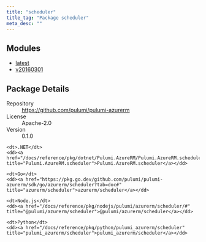```yaml
---
title: "scheduler"
title_tag: "Package scheduler"
meta_desc: ""
---
```


<!-- WARNING: this file was generated by Pulumi Docs Generator. -->
<!-- Do not edit by hand unless you're certain you know what you are doing! -->



<h2 id="modules">Modules</h2>
<ul class="api">
    <li><a href="latest/" title="latest"><span class="symbol module"></span>latest</a></li>
    <li><a href="v20160301/" title="v20160301"><span class="symbol module"></span>v20160301</a></li>
</ul>

<h2 id="package-details">Package Details</h2>
<dl class="package-details">
	<dt>Repository</dt>
	<dd><a href="https://github.com/pulumi/pulumi-azurerm">https://github.com/pulumi/pulumi-azurerm</a></dd>
	<dt>License</dt>
	<dd>Apache-2.0</dd>
	<dt>Version</dt>
	<dd>0.1.0</dd>
</dl>



<dl class="tabular">

    <dt>.NET</dt>
    <dd><a href="/docs/reference/pkg/dotnet/Pulumi.AzureRM/Pulumi.AzureRM.scheduler.html" title="Pulumi.AzureRM.scheduler">Pulumi.AzureRM.scheduler</a></dd>

    <dt>Go</dt>
    <dd><a href="https://pkg.go.dev/github.com/pulumi/pulumi-azurerm/sdk/go/azurerm/scheduler?tab=doc#" title="azurerm/scheduler">azurerm/scheduler</a></dd>

    <dt>Node.js</dt>
    <dd><a href="/docs/reference/pkg/nodejs/pulumi/azurerm/scheduler/#" title="@pulumi/azurerm/scheduler">@pulumi/azurerm/scheduler</a></dd>

    <dt>Python</dt>
    <dd><a href="/docs/reference/pkg/python/pulumi_azurerm/scheduler" title="pulumi_azurerm/scheduler">pulumi_azurerm/scheduler</a></dd>

</dl>

